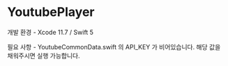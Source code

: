 # YoutubePlayer


개발 환경 - Xcode 11.7 / Swift 5

필요 사항 - YoutubeCommonData.swift 의 API_KEY 가 비어있습니다. 해당 값을 채워주시면 실행 가능합니다.
